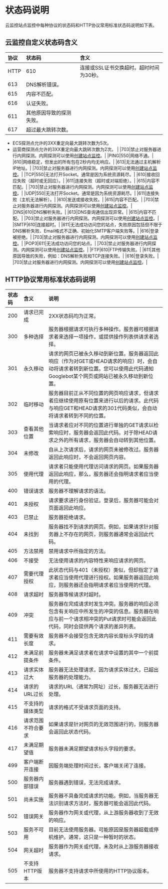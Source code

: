 # 状态码说明

云监控站点监控中每种协议的状态码和HTTP协议常用标准状态码说明如下表。

## 云监控自定义状态码含义

|协议|状态码|含义|
|:-|:--|:-|
|HTTP|610|连接或SSL证书交换超时。超时时间为30秒。|
|613|DNS解析错误。|
|615|内容不匹配。|
|616|认证失败。|
|611|其他原因导致的探测失败。|
|617|超过最大跳转次数。

-   ECS探测点允许的3XX重定向最大跳转次数为5次。
-   运营商探测点允许的3XX重定向最大跳转次数为2次。 |
|703|禁止对服务器进行内网探测。内网探测可以使用[创建站点监控](/intl.zh-CN/站点监控/创建站点监控.md)。|
|PING|550|网络不通。|
|610|网络稳定，但发出的所有包在2秒内均无响应。|
|613|无法通过主机解析IP地址。|
|703|禁止对服务器进行内网探测。内网探测可以使用[创建站点监控](/intl.zh-CN/站点监控/创建站点监控.md)。|
|TCP|550|无法打开Socket。通常是因为系统资源耗尽。|
|610|接收回应失败（超时或无回应）。|
|611|连接失败（超时或对端拒绝）。|
|615|内容不匹配。|
|703|禁止对服务器进行内网探测。内网探测可以使用[创建站点监控](/intl.zh-CN/站点监控/创建站点监控.md)。|
|UDP|550|无法打开Socket。通常是因为系统资源耗尽。|
|611|连接失败（主机无法解析）。|
|610|发送或接收失败。|
|615|内容不匹配。|
|703|禁止对服务器进行内网探测。内网探测可以使用[创建站点监控](/intl.zh-CN/站点监控/创建站点监控.md)。|
|DNS|610|DNS解析失败。|
|613|DNS查询通信出现异常。|
|615|内容不匹配。|
|703|禁止对服务器进行内网探测。内网探测可以使用[创建站点监控](/intl.zh-CN/站点监控/创建站点监控.md)。|
|SMTP|610|连接超时。|
|611|无法成功访问您的站点，失败原因包括但不限于DNS解析失败、Email格式不正确、初始化SMTP客户端失败等。|
|616|登录被拒绝。|
|703|禁止对服务器进行内网探测。内网探测可以使用[创建站点监控](/intl.zh-CN/站点监控/创建站点监控.md)。|
|POP3|611|无法成功访问您的站点。|
|703|禁止对服务器进行内网探测。内网探测可以使用[创建站点监控](/intl.zh-CN/站点监控/创建站点监控.md)。|
|FTP|610|FTP传输失败。|
|611|其他原因导致的失败，例如：DNS解析失败和TCP连接失败。|
|616|登录失败。|
|703|禁止对服务器进行内网探测。内网探测可以使用[创建站点监控](/intl.zh-CN/站点监控/创建站点监控.md)。|

## HTTP协议常用标准状态码说明

|状态码|含义|说明|
|:--|:-|:-|
|200|请求已完成|2XX状态码均为正常。|
|300|多种选择|服务器根据请求可执行多种操作。服务器可根据请求者来选择一项操作，或提供操作列表供请求者选择。|
|301|永久移动|请求的网页已被永久移动到新位置。服务器返回此响应（作为对GET或HEAD请求的响应）时，会自动将请求者转到新位置。您可以使用此代码通知Googlebot某个网页或网站已被永久移动到新位置。|
|302|临时移动|服务器目前正从不同位置的网页响应请求，但请求者应继续使用原有位置来进行以后的请求。此代码与响应GET和HEAD请求的301代码类似，会自动将请求者转到不同的位置。|
|303|查看其他位置|当请求者应对不同的位置进行单独的GET请求以检索响应时，服务器会返回此代码。对于除HEAD请求之外的所有请求，服务器会自动转到其他位置。|
|304|未修改|自从上次请求后，请求的网页未被修改过。服务器返回此响应时，不会返回网页内容。|
|305|使用代理|请求者只能使用代理访问请求的网页。如果服务器返回此响应，那么，服务器还会指明请求者应当使用的代理。|
|400|错误请求|服务器不理解请求的语法。|
|401|未授权|请求要求进行身份验证。登录后，服务器可能会对页面返回此响应。|
|403|已禁止|服务器拒绝请求。|
|404|未找到|服务器找不到请求的网页。例如，如果请求针对服务器上不存在的网页，则服务器通常会返回此代码。|
|405|方法禁用|禁用请求中所指定的方法。|
|406|不接受|无法使用请求的内容特性来响应请求的网页。|
|407|需要代理授权|此状态代码与401（未授权）类似，但却指定了请求者应当使用代理进行授权。如果服务器返回此响应，则服务器还会指明请求者应当使用的代理。|
|408|请求超时|服务器等候请求时超时。|
|409|冲突|服务器在完成请求时发生冲突。服务器的响应必须包含有关响应中所发生的冲突的信息。服务器在响应与前一个请求相冲突的Put请求时可能会返回此代码，同时会提供两个请求的差异列表。|
|411|需要有效长度|服务器不会接受包含无效内容长度标头字段的请求。|
|412|未满足前提条件|服务器未满足请求者在请求中设置的其中一个前提条件。|
|413|请求实体过大|服务器无法处理请求，因为请求实体过大，已超出服务器的处理能力。|
|414|请求的URL过长|请求的URL（通常为网址）过长，服务器无法进行处理。|
|415|不支持的媒体类型|请求的格式不受请求页面的支持。|
|416|请求范围不符合要求|如果请求是针对网页的无效范围进行的，则服务器会返回此状态代码。|
|417|未满足期望值|服务器未满足期望请求标头字段的要求。|
|499|客户端断开连接|因服务端处理时间过长，客户端关闭了连接。|
|500|服务器内部错误|服务器遇到错误，无法完成请求。|
|501|尚未实施|服务器不具备完成请求的功能。例如，当服务器无法识别请求方法时，服务器可能会返回此代码。|
|502|错误网关|服务器作为网关或代理，从上游服务器收到了无效的响应。|
|503|服务不可用|目前无法使用服务器。可能原因是服务器超载或停机维护。通常，这只是一种暂时的状态。|
|504|网关超时|服务器作为网关或代理，未及时从上游服务器接收请求。|
|505|不支持HTTP版本|服务器不支持请求中所使用的HTTP协议版本。|


